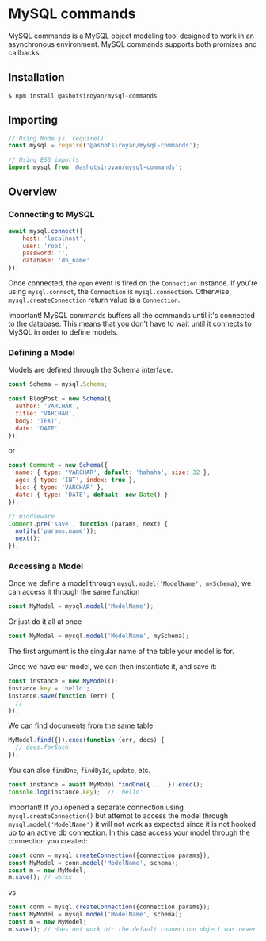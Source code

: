 # MySQL commands
MySQL commands is a MySQL object modeling tool designed to work in an asynchronous environment. MySQL commands supports both promises and callbacks.

## Installation
```
$ npm install @ashotsiroyan/mysql-commands
```

## Importing
```js
// Using Node.js `require()`
const mysql = require('@ashotsiroyan/mysql-commands');

// Using ES6 imports
import mysql from '@ashotsiroyan/mysql-commands';
```

## Overview

### Connecting to MySQL

```js
await mysql.connect({
    host: 'localhost',
    user: 'root',
    password: '',
    database: 'db_name'
});
```

Once connected, the `open` event is fired on the `Connection` instance. If you're using `mysql.connect`, the `Connection` is `mysql.connection`. Otherwise, `mysql.createConnection` return value is a `Connection`.

Important! MySQL commands buffers all the commands until it's connected to the database. This means that you don't have to wait until it connects to MySQL in order to define models.

### Defining a Model
Models are defined through the Schema interface.

```js
const Schema = mysql.Schema;

const BlogPost = new Schema({
  author: 'VARCHAR',
  title: 'VARCHAR',
  body: 'TEXT',
  date: 'DATE'
});
```
or

```js
const Comment = new Schema({
  name: { type: 'VARCHAR', default: 'hahaha', size: 32 },
  age: { type: 'INT', index: true },
  bio: { type: 'VARCHAR' },
  date: { type: 'DATE', default: new Date() }
});

// middleware
Comment.pre('save', function (params, next) {
  notify('params.name'));
  next();
});
```

### Accessing a Model
Once we define a model through `mysql.model('ModelName', mySchema)`, we can access it through the same function

```js
const MyModel = mysql.model('ModelName');
```

Or just do it all at once

```js
const MyModel = mysql.model('ModelName', mySchema);
```
The first argument is the singular name of the table your model is for. 


Once we have our model, we can then instantiate it, and save it:
```js
const instance = new MyModel();
instance.key = 'hello';
instance.save(function (err) {
  //
});
```

We can find documents from the same table
```js
MyModel.find({}).exec(function (err, docs) {
  // docs.forEach
});
```

You can also `findOne`, `findById`, `update`, etc.
```js
const instance = await MyModel.findOne({ ... }).exec();
console.log(instance.key);  // 'hello'
```

Important! If you opened a separate connection using `mysql.createConnection()` but attempt to access the model through `mysql.model('ModelName')` it will not work as expected since it is not hooked up to an active db connection. In this case access your model through the connection you created:
```js
const conn = mysql.createConnection({connection params});
const MyModel = conn.model('ModelName', schema);
const m = new MyModel;
m.save(); // works
```

vs

```js
const conn = mysql.createConnection({connection params});
const MyModel = mysql.model('ModelName', schema);
const m = new MyModel;
m.save(); // does not work b/c the default connection object was never connected
```